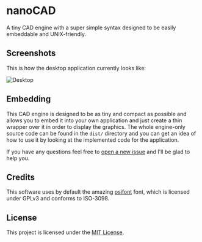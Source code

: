 # nanoCAD

A tiny CAD engine with a super simple syntax designed to be easily embeddable and UNIX-friendly.


## Screenshots

This is how the desktop application currently looks like:

![Desktop](/screenshots/desktop/2019-06-01_1920x1080.png?raw=true)


## Embedding

This CAD engine is designed to be as tiny and compact as possible and allows you to embed it into your own application and just create a thin wrapper over it in order to display the graphics. The whole engine-only source code can be found in the `dist/` directory and you can get an idea of how to use it by looking at the implemented code for the application.

If you have any questions feel free to [open a new issue](https://github.com/nathanpc/nanoCAD/issues/new) and I'll be glad to help you.


## Credits

This software uses by default the amazing [osifont](https://github.com/hikikomori82/osifont) font, which is licensed under GPLv3 and conforms to ISO-3098.


## License

This project is licensed under the [MIT License](/LICENSE).

